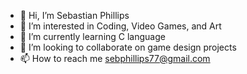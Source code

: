 - 👋 Hi, I’m Sebastian Phillips
- 👀 I’m interested in Coding, Video Games, and Art
- 🌱 I’m currently learning C language
- 💞️ I’m looking to collaborate on game design projects
- 📫 How to reach me sebphillips77@gmail.com

